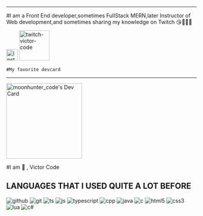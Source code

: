   <hr/>
    #I am a Front End developer,sometimes FullStack MERN,later Instructor of Web development,and sometimes sharing my knowledge on Twitch 😘💜🖤💜
    
<a href="https://www.instagram.com/victorcode_/"><img src="https://cdn.worldvectorlogo.com/logos/instagram-2016-6.svg" width="30" alt="instagram-victor-code"/></a> <a href="https://www.twitch.tv/victorcode_"><img src="https://cdn.worldvectorlogo.com/logos/twitch-logo-2019.svg" width="80" alt="twitch-victor-code"/></a> 
    
    #My favorite devcard 
<hr/>
<a href="https://app.daily.dev/moonhunter_code"><img src="https://api.daily.dev/devcards/39519243edfe42e98804bd5428da11fb.png?r=yzl" width="200" alt="moonhunter_code's Dev Card"/></a>

#I am 🥰 , Victor Code

## LANGUAGES THAT I USED QUITE A LOT BEFORE
![github](https://flat.badgen.net/badge/icon/github?icon=github&label&color=purple) 
 ![git](https://flat.badgen.net/badge/icon/git?icon=git&label&color=purple)
 ![ts](https://flat.badgen.net/badge/icon/typescript?icon=typescript&label&color=purple)
![js](https://img.shields.io/badge/javascript-F7DF1E?style=for-the-badge&logo=javascript&logoColor=black)
![typescript](https://img.shields.io/badge/typescript-3178C6?style=for-the-badge&logo=typescript&logoColor=white)
![cpp](https://img.shields.io/badge/c++-00599C?style=for-the-badge&logo=c%2B%2B&logoColor=white)
![java](https://img.shields.io/badge/java-007396?style=for-the-badge&logo=java&logoColor=white)
![c](https://img.shields.io/badge/c-A8B9CC?style=for-the-badge&logo=c&logoColor=black)
![html5](https://img.shields.io/badge/html5-E34F26?style=for-the-badge&logo=html5&logoColor=white)
![css3](https://img.shields.io/badge/css3-1572B6?style=for-the-badge&logo=css3&logoColor=white)
![lua](https://img.shields.io/badge/lua-purple?style=for-the-badge&logo=lua&logoColor=white)
![c#](https://img.shields.io/badge/c%23-239120?style=for-the-badge&logo=c-sharp&logoColor=white)